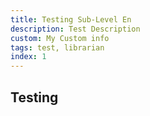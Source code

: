 ```yaml
---
title: Testing Sub-Level En
description: Test Description
custom: My Custom info
tags: test, librarian
index: 1
---
```


## Testing
